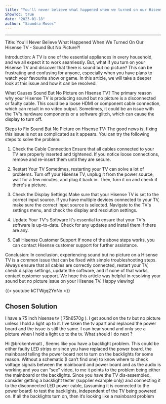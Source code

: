 ```yaml
---
title: "You'll never believe what happened when we turned on our Hisense TV - Sound but NO Picture?!"
ShowToc: true 
date: "2023-01-18"
author: "Saundra Moses"
---
```

*****
Title: You'll Never Believe What Happened When We Turned On Our Hisense TV - Sound But No Picture?!

Introduction:
A TV is one of the essential appliances in every household, and we all expect it to work seamlessly. But, what if you turn on your Hisense TV and discover that there is sound but no picture? This can be frustrating and confusing for anyone, especially when you have plans to watch your favourite show or game. In this article, we will take a deeper look at this issue and how it can be resolved.

What Causes Sound But No Picture on Hisense TV?
The primary reason why your Hisense TV is producing sound but no picture is a disconnected or faulty cable. This could be a loose HDMI or component cable connection, which can result in no video output. Sometimes, it could be an issue with the TV's hardware components or a software glitch, which can cause the display to turn off.

Steps to Fix Sound But No Picture on Hisense TV:
The good news is, fixing this issue is not as complicated as it appears. You can try the following steps to solve the problem:

1. Check the Cable Connection
Ensure that all cables connected to your TV are properly inserted and tightened. If you notice loose connections, remove and re-insert them until they are secure.

2. Restart Your TV
Sometimes, restarting your TV can solve a lot of problems. Turn off your Hisense TV, unplug it from the power source, wait for a few minutes, and plug it back in. Then, turn it on and check if there's a picture.

3. Check the Display Settings
Make sure that your Hisense TV is set to the correct input source. If you have multiple devices connected to your TV, make sure the correct input source is selected. Navigate to the TV's settings menu, and check the display and resolution settings.

4. Update Your TV's Software
It's essential to ensure that your TV's software is up-to-date. Check for any updates and install them if there are any.

5. Call Hisense Customer Support
If none of the above steps works, you can contact Hisense customer support for further assistance.

Conclusion:
In conclusion, experiencing sound but no picture on a Hisense TV is a common issue that can be fixed with simple troubleshooting steps. Always ensure that all cables are correctly connected, restart your TV, check display settings, update the software, and if none of that works, contact customer support. We hope this article was helpful in resolving your sound but no picture issue on your Hisense TV. Happy viewing!

{{< youtube kCTWgq2YnNo >}} 



## Chosen Solution
 I have a 75 inch hisense tv ( 75h6570g ). I get sound on the tv but no picture unless I hold a light up to it. I’ve taken the tv apart and replaced the power board and the issue is still the same. I can hear sound and only see a picture when I hold a light up to the tv. What should I do next ?

 Hi @brokentvmatt ,
Seems like you have a backlight problem.
This could be either faulty LED strips or since you have replaced the power board, the mainboard telling the power board not to turn on the backlights for some reason.
Without a schematic (I can’t find one) to know where to check voltage signals between the mainboard and power board and as the audio is working and you can “see” video, to me it points to the problem being either the mainboard or the backlights.
Since you have the TV dis-assembled, consider getting a backlight tester (supplier example only) and connecting it to the disconnected LED power cable, (assuming it is connected to the power board) to test the backlights, independent of the TV being powered on.
If all the backlights turn on, then it’s looking like a mainboard problem




